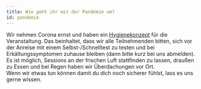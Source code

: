 ```yaml
---
title: Wie geht ihr mit der Pandemie um?
id: pandemie
---
```

Wir nehmen Corona ernst und haben ein [Hygienekonzept](../infos#rahmenbedingungen) für die Veranstaltung. Das beinhaltet, dass wir alle Teilnehmenden bitten, sich vor der Anreise mit einem Selbst-/Schnelltest zu testen und bei Erkältungssymptomen zuhause bleiben (dann bitte kurz bei uns abmelden).
Es ist möglich, Sessions an der frischen Luft stattfinden zu lassen, draußen zu Essen und bei Regen haben wir Überdachungen vor Ort.\
Wenn wir etwas tun können damit du dich noch sicherer fühlst, lass es uns gerne wissen.
